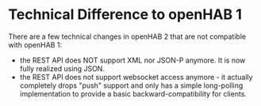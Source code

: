 # Technical Difference to openHAB 1
 
There are a few technical changes in openHAB 2 that are not compatible with openHAB 1:

 - the REST API does NOT support XML nor JSON-P anymore. It is now fully realized using JSON.
 - the REST API does not support websocket access anymore - it actually completely drops "push" support and only has a simple long-polling implementation to provide a basic backward-compatibility for clients. 
